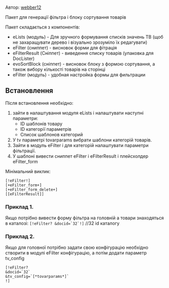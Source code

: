 Автор: [webber12](https://github.com/webber12)

Пакет для генерації фільтра і блоку сортування товарів

Пакет складається з компонентів:
* eLists (модуль) - Для зручного формування списків значень ТВ (щоб не захаращувати дерево і візуально зрозуміло їх редагувати)
* eFilter (сниппет) - висновок форми для фітрація
* eFilterResult (Сніппет) - виведення списку товарів (упаковка для DocLister)
* evoSortBlock (сніппет) - висновок блоку з формою сортування, а також вибору кількості товарів на сторінці
* eFilter (модуль) - удобная настройка формы для фильтрации


## Встановлення
Після встановлення необхідно:
1. зайти в налаштування модуля eLists і налаштувати наступні параметри:
    * ID шаблонів товару
    * ID категорії параметрів
    * Список шаблонов категорий
2. У tv параметрі tovarparams вибрати шаблони категорій товарів.
3. Зайти в модуль eFilter і для категорій налаштувати параметри фільтрації.
4. У шаблоні вивести сниппет eFilter і eFilterResult і плейсхолдер eFilter_form

Мінімальний виклик:
```
[!eFilter!]
[+eFilter_form+]
[+eFilter_form_delete+]
[[eFilterResult]]

```


### Приклад 1.
Якщо потрібно вивести форму фільтра на головній а товари знаходяться в каталозі:
```[!eFilter? &docid=`32`!]``` //32 id каталогу
### Приклад 2.
Якщо для головної потрібно задати свою конфігурацію необхідно створити в модулі eFilter конфігурацію, а потім додати
параметр tv_config
````
[!eFilter?
&docid=`32`
&tv_config=`[*tovarparams*]`
!]
````
